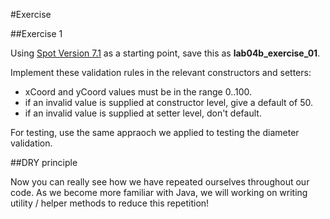 #Exercise


##Exercise 1 

Using [Spot Version 7.1](archives/Spot_Version7_1.zip) as a starting point, save this as **lab04b_exercise_01**.

Implement these validation rules in the relevant constructors and setters:

- xCoord and yCoord values must be in the range 0..100.
- if an invalid value is supplied at constructor level, give a default of 50.
- if an invalid value is supplied at setter level, don't default.

For testing, use the same appraoch we applied to testing the diameter validation.


##DRY principle

Now you can really see how we have repeated ourselves throughout our code.  As we become more familiar with Java, we will working on writing utility / helper methods to reduce this repetition!  


